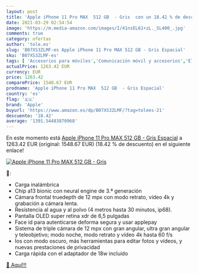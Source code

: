 ```yaml
---
layout: post
title: 'Apple iPhone 11 Pro MAX  512 GB  - Gris  con un 18.42 % de descuento'
date: 2021-03-29 02:54:54
image: 'https://m.media-amazon.com/images/I/41nsEL61+zL._SL400_.jpg'
comments: true
category: ofertas
author: 'tole.es'
slug: 'B07XS3ZLMF-es Apple iPhone 11 Pro MAX 512 GB - Gris Espacial'
sku: 'B07XS3ZLMF-es'
tags: [ 'Accesorios para móviles','Comunicación móvil y accesorios','Electrónica','Fundas y carcasas para teléfonos móviles','apple','iphone', ]
actualPrice: 1263.42 EUR
currency: EUR
price: 1263.42
comparePrice: 1548.67 EUR
prodname: 'Apple iPhone 11 Pro MAX  512 GB  - Gris Espacial'
country: 'es'
flag: '🇪🇸'
brand: 'Apple'
buyurl: 'https://www.amazon.es/dp/B07XS3ZLMF/?tag=tolees-21'
descuento: '18.42'
average: '1391.54483870968'
---
```


En este momento está [Apple iPhone 11 Pro MAX  512 GB  - Gris Espacial](https://www.amazon.es/dp/B07XS3ZLMF/?tag=tolees-21) a 1263.42 EUR (original: 1548.67 EUR) (18.42 %  de descuento) en el siguiente enlace!

[![Apple iPhone 11 Pro MAX  512 GB  - Gris ](https://m.media-amazon.com/images/I/41nsEL61+zL._SL400_.jpg)](https://www.amazon.es/dp/B07XS3ZLMF/?tag=tolees-21)

🔎:

- Carga inalámbrica
- Chip a13 bionic con neural engine de 3.ª generación
- Cámara frontal truedepth de 12 mpx con modo retrato, vídeo 4k y grabación a cámara lenta.
- Resistencia al agua y al polvo (4 metros hasta 30 minutos, ip68).
- Pantalla OLED super retina xdr de 6,5 pulgadas
- Face id para autenticarse deforma segura y usar applepay
- Sistema de triple cámara de 12 mpx con gran angular, ultra gran angular y teleobjetivo; modo noche, modo retrato y vídeo 4k hasta 60 f/s
- Ios con modo oscuro, más herramientas para editar fotos y vídeos, y nuevas prestaciones de privacidad
- Carga rápida con el adaptador de 18w incluido

[🛒 Aquí!!!](https://www.amazon.es/dp/B07XS3ZLMF/?tag=tolees-21)
